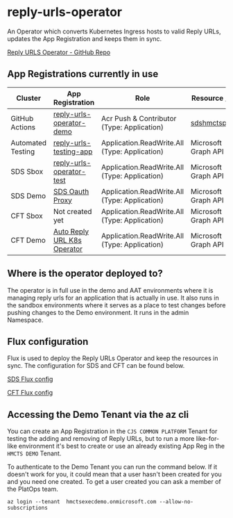 # reply-urls-operator
An Operator which converts Kubernetes Ingress hosts to valid Reply URLs, updates the App Registration and keeps them in sync.

[Reply URLS Operator - GitHub Repo](https://github.com/hmcts/reply-urls-operator)

## App Registrations currently in use

| Cluster           | App Registration                                                                                                                                                                                                     | Role                                           | Resource / API                                                                                                                                                                                                        |
|-------------------|----------------------------------------------------------------------------------------------------------------------------------------------------------------------------------------------------------------------|------------------------------------------------|-----------------------------------------------------------------------------------------------------------------------------------------------------------------------------------------------------------------------|
| GitHub Actions    | [reply-urls-operator-demo](https://portal.azure.com/531ff96d-0ae9-462a-8d2d-bec7c0b42082/#view/Microsoft_AAD_RegisteredApps/ApplicationMenuBlade/~/Overview/appId/ea8074af-5f20-45df-a3a2-25be693b5c8e/isMSAApp/)    | Acr Push & Contributor (Type: Application)     | [sdshmctspublic](https://portal.azure.com/#@HMCTS.NET/resource/subscriptions/5ca62022-6aa2-4cee-aaa7-e7536c8d566c/resourceGroups/sds-acr-rg/providers/Microsoft.ContainerRegistry/registries/sdshmctspublic/overview) |
| Automated Testing | [reply-urls-testing-app](https://portal.azure.com/21ae17a1-694c-4005-8e0f-6a0e51c35a5f/#view/Microsoft_AAD_RegisteredApps/ApplicationMenuBlade/~/Overview/appId/2816f198-4c26-48bb-8732-e4ca72926ba7/isMSAApp/)      | Application.ReadWrite.All (Type: Application)  | Microsoft Graph API                                                                                                                                                                                                   |
| SDS Sbox          | [reply-urls-operator-test](https://portal.azure.com/21ae17a1-694c-4005-8e0f-6a0e51c35a5f/#view/Microsoft_AAD_RegisteredApps/ApplicationMenuBlade/~/Overview/appId/1f26b7c2-a15e-4fa6-a3c7-4c0d95beb2cb/isMSAApp/)    | Application.ReadWrite.All  (Type: Application) | Microsoft Graph API                                                                                                                                                                                                   |
| SDS Demo          | [SDS Oauth Proxy](https://portal.azure.com/21ae17a1-694c-4005-8e0f-6a0e51c35a5f/#view/Microsoft_AAD_RegisteredApps/ApplicationMenuBlade/~/Overview/appId/2a3f8b5a-ec0e-470d-b979-fc79d3e74cba/isMSAApp/)             | Application.ReadWrite.All (Type: Application)  | Microsoft Graph API                                                                                                                                                                                                   |
| CFT Sbox          | Not created yet                                                                                                                                                                                                      | Application.ReadWrite.All (Type: Application)  | Microsoft Graph API                                                                                                                                                                                                   |
| CFT Demo          | [Auto Reply URL K8s Operator](https://portal.azure.com/21ae17a1-694c-4005-8e0f-6a0e51c35a5f/#view/Microsoft_AAD_RegisteredApps/ApplicationMenuBlade/~/Overview/appId/fbf4cb6e-f09d-4fc4-89fa-b94cb582cb18/isMSAApp/) | Application.ReadWrite.All (Type: Application)  | Microsoft Graph API                                                                                                                                                                                                   |

## Where is the operator deployed to?
The operator is in full use in the demo and AAT environments where it is managing reply urls for an application that is actually in use. It also runs in the sandbox environments where it serves as a place to test changes before pushing changes to the Demo environment. It runs in the admin Namespace.

## Flux configuration
Flux is used to deploy the Reply URLs Operator and keep the resources in sync. The configuration for SDS and CFT can be found below.

[SDS Flux config](https://github.com/hmcts/sds-flux-config/tree/master/apps/admin/reply-urls-operator)

[CFT Flux config](https://github.com/hmcts/cnp-flux-config/tree/master/apps/admin/reply-urls-operator)

## Accessing the Demo Tenant via the az cli
You can create an App Registration in the `CJS COMMON PLATFORM` Tenant for testing the adding and removing of Reply URLs, but to run a more like-for-like environment it's best to create or use an already existing App Reg in the `HMCTS DEMO` Tenant.

To authenticate to the Demo Tenant you can run the command below. If it doesn't work for you, it could mean that a user hasn't been created for you and you need one created. To get a user created you can ask a member of the PlatOps team.

```shell
az login --tenant  hmctsexecdemo.onmicrosoft.com --allow-no-subscriptions
```

 